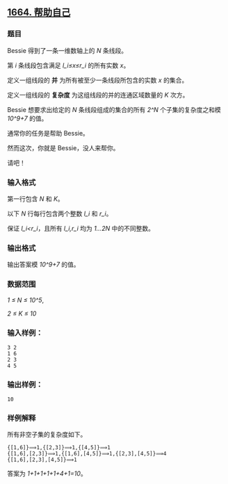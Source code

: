 ## [1664. 帮助自己](https://www.acwing.com/problem/content/1666/)

### 题目

Bessie 得到了一条一维数轴上的 *N* 条线段。

第 *i* 条线段包含满足 *l_i≤x≤r_i* 的所有实数 *x*。

定义一组线段的 **并** 为所有被至少一条线段所包含的实数 *x* 的集合。

定义一组线段的 **复杂度** 为这组线段的并的连通区域数量的 *K* 次方。

Bessie 想要求出给定的 *N* 条线段组成的集合的所有 *2^N* 个子集的复杂度之和模 *10^9+7* 的值。

通常你的任务是帮助 Bessie。

然而这次，你就是 Bessie，没人来帮你。

请吧！

### 输入格式

第一行包含 *N* 和 *K*。

以下 *N* 行每行包含两个整数 *l_i* 和 *r_i*。

保证 *l_i<r_i*，且所有 *l_i,r_i* 均为 *1…2N* 中的不同整数。

### 输出格式

输出答案模 *10^9+7* 的值。

### 数据范围

*1 ≤ N ≤ 10^5*,

*2 ≤ K ≤ 10*

### 输入样例：

```
3 2
1 6
2 3
4 5
```

### 输出样例：

```
10
```

### 样例解释

所有非空子集的复杂度如下。

```
{[1,6]}⟹1,{[2,3]}⟹1,{[4,5]}⟹1
{[1,6],[2,3]}⟹1,{[1,6],[4,5]}⟹1,{[2,3],[4,5]}⟹4
{[1,6],[2,3],[4,5]}⟹1
```

答案为 *1+1+1+1+1+4+1=10*。
